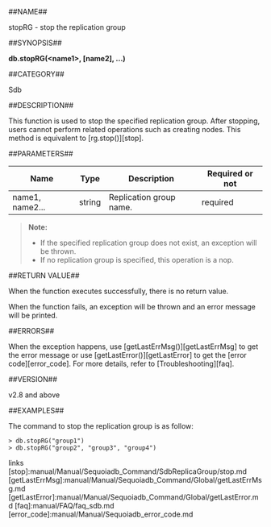 ##NAME##

stopRG - stop the replication group

##SYNOPSIS##

**db.stopRG(\<name1\>, [name2], ...)**

##CATEGORY##

Sdb

##DESCRIPTION##

This function is used to stop the specified replication group. After stopping, users cannot perform related operations such as creating nodes. This method is equivalent to [rg.stop()][stop].

##PARAMETERS##


| Name | Type    | Description 			| Required or not 	 |
| ------ | ------ 	| ------ 		| ------	 |
| name1, name2... 	 | string 	| Replication group name. 	| required		 |

> **Note:**
>
> - If the specified replication group does not exist, an exception will be thrown.
> - If no replication group is specified, this operation is a nop.

##RETURN VALUE##

When the function executes successfully, there is no return value.

When the function fails, an exception will be thrown and an error message will be printed.

##ERRORS##

When the exception happens, use [getLastErrMsg()][getLastErrMsg] to get the error message or use [getLastError()][getLastError] to get the [error code][error_code]. For more details, refer to [Troubleshooting][faq].

##VERSION##

v2.8 and above

##EXAMPLES##

The command to stop the replication group is as follow:

```lang-javascript
> db.stopRG("group1")
> db.stopRG("group2", "group3", "group4")
```


[^_^]:
   links
[stop]:manual/Manual/Sequoiadb_Command/SdbReplicaGroup/stop.md
[getLastErrMsg]:manual/Manual/Sequoiadb_Command/Global/getLastErrMsg.md
[getLastError]:manual/Manual/Sequoiadb_Command/Global/getLastError.md
[faq]:manual/FAQ/faq_sdb.md
[error_code]:manual/Manual/Sequoiadb_error_code.md